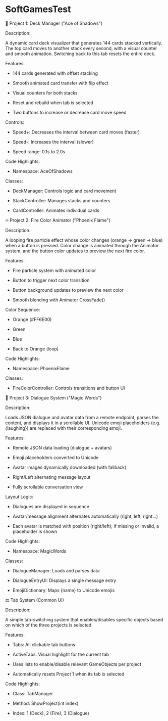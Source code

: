 # SoftGamesTest


🔹 Project 1: Deck Manager ("Ace of Shadows")

Description:

A dynamic card deck visualizer that generates 144 cards stacked vertically. The top card moves to another stack every second, with a visual counter and smooth animation. Switching back to this tab resets the entire deck.

Features:

  - 144 cards generated with offset stacking

  - Smooth animated card transfer with flip effect

  - Visual counters for both stacks

  - Reset and rebuild when tab is selected

  - Two buttons to increase or decrease card move speed

Controls:

  - Speed+: Decreases the interval between card moves (faster)

  - Speed-: Increases the interval (slower)

  - Speed range: 0.1s to 2.0s

Code Highlights:

 - Namespace: AceOfShadows

Classes:

 - DeckManager: Controls logic and card movement

 - StackController: Manages stacks and counters

 - CardController: Animates individual cards




🔥 Project 2: Fire Color Animator ("Phoenix Flame")

Description:

A looping fire particle effect whose color changes (orange → green → blue) when a button is pressed. Color change is animated through the Animator system, and the button color updates to preview the next fire color.

Features:

 - Fire particle system with animated color

 - Button to trigger next color transition

 - Button background updates to preview the next color

 - Smooth blending with Animator CrossFade()

Color Sequence:

 - Orange (#FF6E00)

 - Green

 - Blue

 - Back to Orange (loop)

Code Highlights:

 - Namespace: PhoenixFlame

Classes:

 - FireColorController: Controls transitions and button UI



🎨 Project 3: Dialogue System ("Magic Words")

Description:

Loads JSON dialogue and avatar data from a remote endpoint, parses the content, and displays it in a scrollable UI. Unicode emoji placeholders (e.g. {laughing}) are replaced with their corresponding emoji.

Features:

 - Remote JSON data loading (dialogue + avatars)

 - Emoji placeholders converted to Unicode

 - Avatar images dynamically downloaded (with fallback)

 - Right/Left alternating message layout

 - Fully scrollable conversation view

Layout Logic:

 - Dialogues are displayed in sequence

 - Avatar/message alignment alternates automatically (right, left, right...)

 - Each avatar is matched with position (right/left); if missing or invalid, a placeholder is shown

Code Highlights:

 - Namespace: MagicWords

Classes:

 - DialogueManager: Loads and parses data

 - DialogueEntryUI: Displays a single message entry

 - EmojiDictionary: Maps {name} to Unicode emojis




⚖️ Tab System (Common UI)

Description:

A simple tab-switching system that enables/disables specific objects based on which of the three projects is selected.

Features:

 - Tabs: All clickable tab buttons

 - ActiveTabs: Visual highlight for the current tab

 - Uses lists to enable/disable relevant GameObjects per project

 - Automatically resets Project 1 when its tab is selected

Code Highlights:

 - Class: TabManager

 - Method: ShowProject(int index)

 - Index: 1 (Deck), 2 (Fire), 3 (Dialogue)
